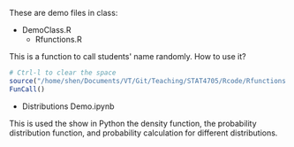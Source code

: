 These are demo files in class:

- DemoClass.R
  - Rfunctions.R


This is a function to call students' name randomly. How to use it?

```r
# Ctrl-l to clear the space
source("/home/shen/Documents/VT/Git/Teaching/STAT4705/Rcode/Rfunctions.R")
FunCall()
``` 

- Distributions Demo.ipynb

This is used the show in Python the density function, the probability distribution function, and probability calculation for different distributions.

